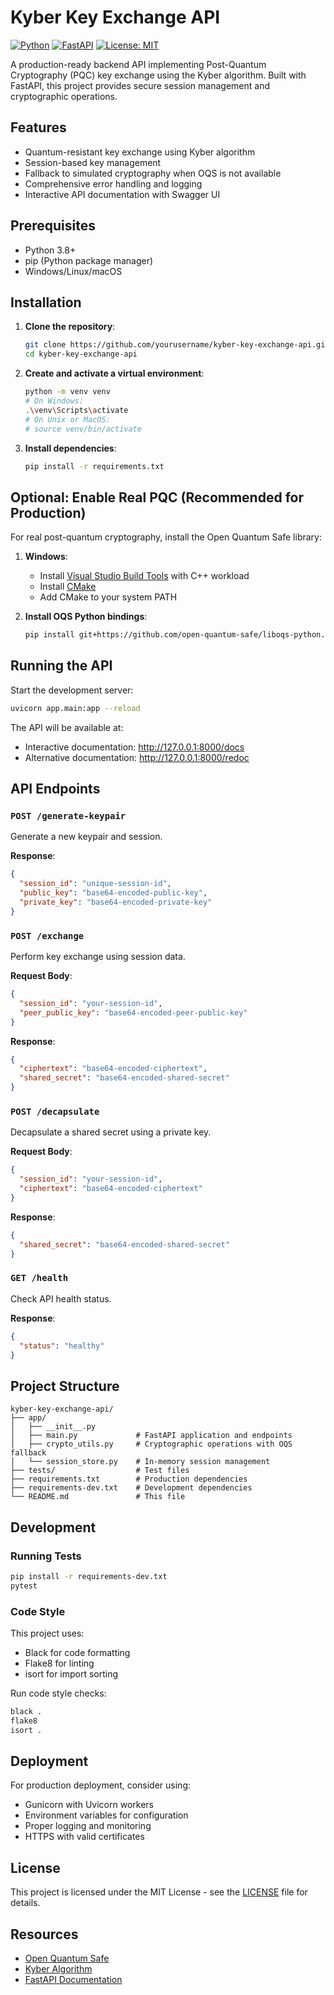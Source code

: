 # Kyber Key Exchange API

[![Python](https://img.shields.io/badge/python-3.8%2B-blue.svg)](https://www.python.org/downloads/)
[![FastAPI](https://img.shields.io/badge/FastAPI-0.104.0-009688.svg?logo=fastapi)](https://fastapi.tiangolo.com/)
[![License: MIT](https://img.shields.io/badge/License-MIT-yellow.svg)](https://opensource.org/licenses/MIT)

A production-ready backend API implementing Post-Quantum Cryptography (PQC) key exchange using the Kyber algorithm. Built with FastAPI, this project provides secure session management and cryptographic operations.

## Features

- Quantum-resistant key exchange using Kyber algorithm
- Session-based key management
- Fallback to simulated cryptography when OQS is not available
- Comprehensive error handling and logging
- Interactive API documentation with Swagger UI

## Prerequisites

- Python 3.8+
- pip (Python package manager)
- Windows/Linux/macOS

## Installation

1. **Clone the repository**:
   ```bash
   git clone https://github.com/yourusername/kyber-key-exchange-api.git
   cd kyber-key-exchange-api
   ```

2. **Create and activate a virtual environment**:
   ```bash
   python -m venv venv
   # On Windows:
   .\venv\Scripts\activate
   # On Unix or MacOS:
   # source venv/bin/activate
   ```

3. **Install dependencies**:
   ```bash
   pip install -r requirements.txt
   ```

## Optional: Enable Real PQC (Recommended for Production)

For real post-quantum cryptography, install the Open Quantum Safe library:

1. **Windows**:
   - Install [Visual Studio Build Tools](https://visualstudio.microsoft.com/visual-cpp-build-tools/) with C++ workload
   - Install [CMake](https://cmake.org/download/)
   - Add CMake to your system PATH

2. **Install OQS Python bindings**:
   ```bash
   pip install git+https://github.com/open-quantum-safe/liboqs-python.git
   ```

## Running the API

Start the development server:
```bash
uvicorn app.main:app --reload
```

The API will be available at:
- Interactive documentation: http://127.0.0.1:8000/docs
- Alternative documentation: http://127.0.0.1:8000/redoc

## API Endpoints

### `POST /generate-keypair`
Generate a new keypair and session.

**Response**:
```json
{
  "session_id": "unique-session-id",
  "public_key": "base64-encoded-public-key",
  "private_key": "base64-encoded-private-key"
}
```

### `POST /exchange`
Perform key exchange using session data.

**Request Body**:
```json
{
  "session_id": "your-session-id",
  "peer_public_key": "base64-encoded-peer-public-key"
}
```

**Response**:
```json
{
  "ciphertext": "base64-encoded-ciphertext",
  "shared_secret": "base64-encoded-shared-secret"
}
```

### `POST /decapsulate`
Decapsulate a shared secret using a private key.

**Request Body**:
```json
{
  "session_id": "your-session-id",
  "ciphertext": "base64-encoded-ciphertext"
}
```

**Response**:
```json
{
  "shared_secret": "base64-encoded-shared-secret"
}
```

### `GET /health`
Check API health status.

**Response**:
```json
{
  "status": "healthy"
}
```

## Project Structure

```
kyber-key-exchange-api/
├── app/
│   ├── __init__.py
│   ├── main.py             # FastAPI application and endpoints
│   ├── crypto_utils.py     # Cryptographic operations with OQS fallback
│   └── session_store.py    # In-memory session management
├── tests/                  # Test files
├── requirements.txt        # Production dependencies
├── requirements-dev.txt    # Development dependencies
└── README.md               # This file
```

## Development

### Running Tests
```bash
pip install -r requirements-dev.txt
pytest
```

### Code Style
This project uses:
- Black for code formatting
- Flake8 for linting
- isort for import sorting

Run code style checks:
```bash
black .
flake8
isort .
```

## Deployment

For production deployment, consider using:
- Gunicorn with Uvicorn workers
- Environment variables for configuration
- Proper logging and monitoring
- HTTPS with valid certificates

## License

This project is licensed under the MIT License - see the [LICENSE](LICENSE) file for details.

## Resources

- [Open Quantum Safe](https://openquantumsafe.org/)
- [Kyber Algorithm](https://pq-crystals.org/kyber/)
- [FastAPI Documentation](https://fastapi.tiangolo.com/)